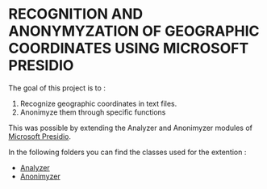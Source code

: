 # RECOGNITION AND ANONYMYZATION OF GEOGRAPHIC COORDINATES USING MICROSOFT PRESIDIO


The goal of this project is to :

1. Recognize geographic coordinates in text files.
2. Anonimyze them through specific functions

This was possible by extending the Analyzer and Anonimyzer modules of [Microsoft Presidio](https://microsoft.github.io/presidio).

In the following folders you can find the classes used for the extention :

- [Analyzer](https://github.com/btessa99/Tesi-Anonimyzer/blob/main/analyzer.md)
- [Anonimyzer](https://github.com/btessa99/Tesi-Anonimyzer/blob/main/anonimyzer.md)



